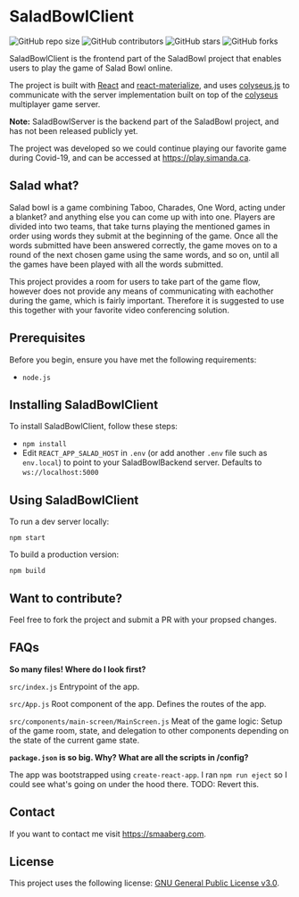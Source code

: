 # SaladBowlClient

![GitHub repo size](https://img.shields.io/github/repo-size/simensma/SaladBowlClient)
![GitHub contributors](https://img.shields.io/github/contributors/simensma/SaladBowlClient)
![GitHub stars](https://img.shields.io/github/stars/simensma/SaladBowlClient?style=social)
![GitHub forks](https://img.shields.io/github/forks/simensma/SaladBowlClient?style=social)

SaladBowlClient is the frontend part of the SaladBowl project that enables users to play the game of Salad Bowl online.

The project is built with [React](https://reactjs.org/) and [react-materialize](http://react-materialize.github.io/react-materialize), and uses [colyseus.js](https://docs.colyseus.io/getting-started/javascript-client/) to communicate with the server implementation built on top of the [colyseus](https://colyseus.io/) multiplayer game server.

**Note:**
SaladBowlServer is the backend part of the SaladBowl project, and has not been released publicly yet.

The project was developed so we could continue playing our favorite game during Covid-19, and can be accessed at https://play.simanda.ca.

## Salad what?

Salad bowl is a game combining Taboo, Charades, One Word, acting under a blanket? and anything else you can come up with into one. Players are divided into two teams, that take turns playing the mentioned games in order using words they submit at the beginning of the game. Once all the words submitted have been answered correctly, the game moves on to a round of the next chosen game using the same words, and so on, until all the games have been played with all the words submitted.

This project provides a room for users to take part of the game flow, however does not provide any means of communicating with eachother during the game, which is fairly important. Therefore it is suggested to use this together with your favorite video conferencing solution.

## Prerequisites

Before you begin, ensure you have met the following requirements:

- `node.js`

## Installing SaladBowlClient

To install SaladBowlClient, follow these steps:

- `npm install`
- Edit `REACT_APP_SALAD_HOST` in `.env` (or add another `.env` file such as `env.local`) to point to your SaladBowlBackend server. Defaults to `ws://localhost:5000`

## Using SaladBowlClient

To run a dev server locally:

```
npm start
```

To build a production version:

```
npm build
```

## Want to contribute?

Feel free to fork the project and submit a PR with your propsed changes.

## FAQs

**So many files! Where do I look first?**

`src/index.js` Entrypoint of the app.

`src/App.js` Root component of the app. Defines the routes of the app.

`src/components/main-screen/MainScreen.js` Meat of the game logic: Setup of the game room, state, and delegation to other components depending on the state of the current game state.

**`package.json` is so big. Why? What are all the scripts in /config?**

The app was bootstrapped using `create-react-app`. I ran `npm run eject`
so I could see what's going on under the hood there. TODO: Revert this.

## Contact

If you want to contact me visit https://smaaberg.com.

## License

This project uses the following license: [GNU General Public License v3.0](https://github.com/simensma/SaladBowlClient/blob/master/LICENSE).
